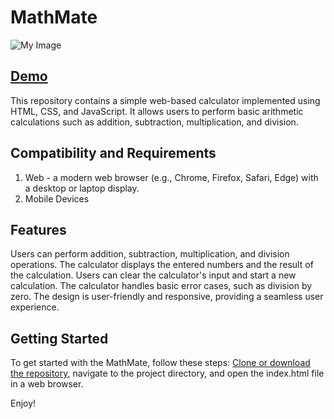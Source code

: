# MathMate
![My Image](screenshot.png)
## [Demo](https://bbm2910.github.io/MathMate/)
This repository contains a simple web-based calculator implemented using HTML, CSS, and JavaScript. It allows users to perform basic arithmetic calculations such as addition, subtraction, multiplication, and division.

## Compatibility and Requirements
1. Web - a modern web browser (e.g., Chrome, Firefox, Safari, Edge) with a desktop or laptop display.
2. Mobile Devices 

## Features
Users can perform addition, subtraction, multiplication, and division operations.
The calculator displays the entered numbers and the result of the calculation.
Users can clear the calculator's input and start a new calculation.
The calculator handles basic error cases, such as division by zero.
The design is user-friendly and responsive, providing a seamless user experience.

## Getting Started 
To get started with the MathMate, follow these steps:
[Clone or download the repository](https://bbm2910.github.io/MathMate/),
navigate to the project directory, and open the index.html file in a web browser.

Enjoy!


